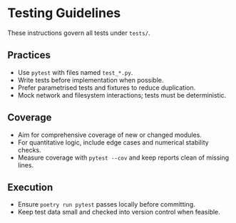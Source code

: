 # Testing Guidelines

These instructions govern all tests under `tests/`.

## Practices
- Use `pytest` with files named `test_*.py`.
- Write tests before implementation when possible.
- Prefer parametrised tests and fixtures to reduce duplication.
- Mock network and filesystem interactions; tests must be deterministic.

## Coverage
- Aim for comprehensive coverage of new or changed modules.
- For quantitative logic, include edge cases and numerical stability checks.
- Measure coverage with `pytest --cov` and keep reports clean of missing lines.

## Execution
- Ensure `poetry run pytest` passes locally before committing.
- Keep test data small and checked into version control when feasible.
